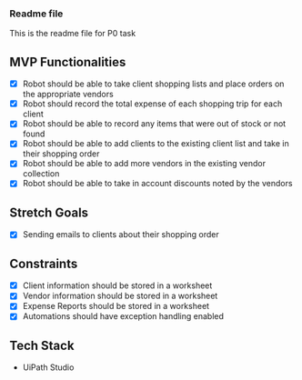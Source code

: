 ### Readme file

This is the readme file for P0 task

## MVP Functionalities

- [x]  Robot should be able to take client shopping lists and place orders on the appropriate vendors
- [x]  Robot should record the total expense of each shopping trip for each client
- [x]  Robot should be able to record any items that were out of stock or not found
- [x]  Robot should be able to add clients to the existing client list and take in their shopping order
- [x]  Robot should be able to add more vendors in the existing vendor collection
- [x]  Robot should be able to take in account discounts noted by the vendors

## Stretch Goals

- [x]  Sending emails to clients about their shopping order

## Constraints

- [x]   Client information should be stored in a worksheet
- [x]   Vendor information should be stored in a worksheet
- [x]   Expense Reports should be stored in a worksheet
- [x]   Automations should have exception handling enabled

## Tech Stack
- UiPath Studio